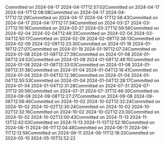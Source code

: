 Committed on 2024-04-17 2024-04-17T12:57:02Committed on 2024-04-17 2024-04-17T12:08:08Committed on 2024-04-17 2024-04-17T12:12:29Committed on 2024-04-17 2024-04-17T12:58:43Committed on 2024-04-17 2024-04-17T12:17:34Committed on 2024-03-27 2024-03-27T12:10:16Committed on 2024-03-27 2024-03-27T12:59:56Committed on 2024-02-04 2024-02-04T12:48:31Committed on 2024-02-04 2024-02-04T12:50:17Committed on 2024-02-09 2024-02-09T12:38:13Committed on 2024-02-09 2024-02-09T12:23:30Committed on 2024-01-19 2024-01-19T12:27:07Committed on 2024-01-19 2024-01-19T12:07:24Committed on 2024-01-08 2024-01-08T12:27:39Committed on 2024-01-08 2024-01-08T12:24:02Committed on 2024-01-08 2024-01-08T12:49:15Committed on 2024-01-08 2024-01-08T12:33:03Committed on 2024-01-08 2024-01-08T12:31:38Committed on 2024-01-04 2024-01-04T12:16:41Committed on 2024-01-04 2024-01-04T12:12:36Committed on 2024-01-04 2024-01-04T12:55:53Committed on 2024-01-04 2024-01-04T12:28:17Committed on 2024-01-04 2024-01-04T12:31:28Committed on 2024-07-31 2024-07-31T12:30:56Committed on 2024-07-31 2024-07-31T12:46:30Committed on 2024-09-08 2024-09-08T12:27:27Committed on 2024-09-08 2024-09-08T12:56:46Committed on 2024-10-02 2024-10-02T12:32:24Committed on 2024-10-02 2024-10-02T12:30:24Committed on 2024-10-02 2024-10-02T12:32:16Committed on 2024-10-02 2024-10-02T12:23:30Committed on 2024-10-02 2024-10-02T12:00:43Committed on 2024-11-13 2024-11-13T12:42:03Committed on 2024-11-13 2024-11-13T12:52:16Committed on 2024-06-11 2024-06-11T12:04:48Committed on 2024-06-11 2024-06-11T12:12:58Committed on 2024-06-11 2024-06-11T12:18:33Committed on 2024-05-10 2024-05-10T12:52:22